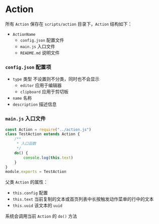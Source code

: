 # Action

所有 `Action` 保存在 `scripts/action` 目录下，`Action` 结构如下：

- `ActionName`
  - `config.json` 配置文件
  - `main.js` 入口文件
  - `README.md` 说明文件

### `config.json` 配置项

- `type` 类型 不设置则不分类，同时也不会显示
  - `editor` 应用于编辑器
  - `clipboard` 应用于剪切板
- `name` 名称
- `description` 描述信息

### `main.js` 入口文件

```js
const Action = require("../action.js")
class TestAction extends Action {
    /**
     * 入口函数
     */
    do() {
        console.log(this.text)
    }
}
module.exports = TestAction
```

父类 `Action` 的属性：
- `this.config` 配置
- `this.text` 当前复制的文本或首页列表中长按触发动作菜单的行中的文本
- `this.uuid` 该文本的 `uuid`

系统会调用当前 `Action` 的 `do()` 方法